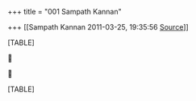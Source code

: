 +++
title = "001 Sampath Kannan"

+++
[[Sampath Kannan	2011-03-25, 19:35:56 [Source](https://groups.google.com/g/bvparishat/c/khMB9GsRPnk)]]



[TABLE]





[TABLE]

